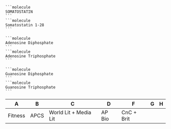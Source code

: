 ````col
```molecule
SOMATOSTATIN
```
```molecule
Somatostatin 1-28
```
````

````col
```molecule
Adenosine Diphosphate
```
```molecule
Adenosine Triphosphate
```
````
````col
```molecule
Guanosine Diphosphate
```
```molecule
Guanosine Triphosphate
```
````

| A       | B    | C                     | D      | F          | G   | H   |
| ------- | ---- | --------------------- | ------ | ---------- | --- | --- |
| Fitness | APCS | World Lit + Media Lit | AP Bio | CnC + Brit |     |     |
